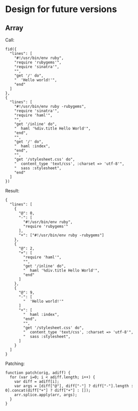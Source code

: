 # Design for future versions

## Array

Call:

    fid({
      "lines": [
        "#!/usr/bin/env ruby",
        "require 'rubygems'",
        "require 'sinatra'",
        "",
        "get '/' do",
        "  'Hello world!'",
        "end"
      ]
    },
    {
      "lines": [
        "#!/usr/bin/env ruby -rubygems",
        "require 'sinatra'",
        "require 'haml'",
        "",
        "get '/inline' do",
        "  haml '%div.title Hello World'",
        "end",
        "",
        "get '/' do",
        "  haml :index",
        "end",
        "",
        "get '/stylesheet.css' do",
        "  content_type 'text/css', :charset => 'utf-8'",
        "  sass :stylesheet",
        "end"
      ]
    })

Result:

    {
      "lines": [
        {
          "@": 0,
          "-": [
            "#!/usr/bin/env ruby",
            "require 'rubygems'"
          ],
          "+": ["#!/usr/bin/env ruby -rubygems"]
        },
        {
          "@": 2,
          "+": [
            "require 'haml'",
            "",
            "get '/inline' do",
            "  haml '%div.title Hello World'",
            "end"
          ]
        },
        {
          "@": 9,
          "-": [
            "  'Hello world!'"
          ]
          "+": [
            "  haml :index",
            "end",
            "",
            "get '/stylesheet.css' do",
            "  content_type 'text/css', :charset => 'utf-8'",
            "  sass :stylesheet",
          ]
        }
      ]
    }

Patching:

    function patch(orig, adiff) {
      for (var i=0; i < adiff.length; i++) {
        var diff = adiff[i];
        var args = [diff["@"], diff["-"] ? diff["-"].length : 0].concat(diff["+"] ? diff["+"] : []);
        arr.splice.apply(arr, args);
      }
    }

